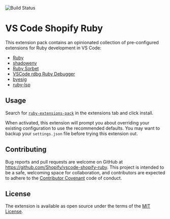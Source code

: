 ![Build Status](https://github.com/Shopify/vscode-shopify-ruby/workflows/CI/badge.svg)

# VS Code Shopify Ruby

This extension pack contains an opinionated collection of pre-configured extensions for Ruby development in VS Code:

- [Ruby](https://marketplace.visualstudio.com/items?itemName=rebornix.ruby)
- [shadowenv](https://marketplace.visualstudio.com/items?itemName=Shopify.vscode-shadowenv)
- [Ruby Sorbet](https://marketplace.visualstudio.com/items?itemName=sorbet.sorbet-vscode-extension)
- [VSCode rdbg Ruby Debugger](https://marketplace.visualstudio.com/items?itemName=koichisasada.vscode-rdbg)
- [byesig](https://marketplace.visualstudio.com/items?itemName=itarato.byesig)
- [ruby-lsp](https://marketplace.visualstudio.com/items?itemName=Shopify.ruby-lsp)

## Usage

Search for [`ruby-extensions-pack`](https://marketplace.visualstudio.com/items?itemName=Shopify.ruby-extensions-pack) in the extensions tab and click install.

When activated, this extension will prompt you about overriding your existing configuration to use the recommended defaults.
You may want to backup your `settings.json` file before trying this extension out.

## Contributing

Bug reports and pull requests are welcome on GitHub at https://github.com/Shopify/vscode-shopify-ruby.
This project is intended to be a safe, welcoming space for collaboration, and contributors
are expected to adhere to the
[Contributor Covenant](https://github.com/Shopify/vscode-shopify-ruby/blob/main/CODE_OF_CONDUCT.md)
code of conduct.

## License

The extension is available as open source under the terms of the
[MIT License](https://github.com/Shopify/vscode-shopify-ruby/blob/main/LICENSE.txt).
